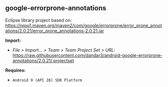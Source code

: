 ## google-errorprone-annotations

Eclipse library project based on:<br/>
https://repo1.maven.org/maven2/com/google/errorprone/error_prone_annotations/2.0.21/error_prone_annotations-2.0.21.jar

**Import:**
- _File > Import... > Team > Team Project Set > URL:_<br/>
  https://raw.githubusercontent.com/dandar3/android-google-errorprone-annotations/2.0.21/.projectset

**Requires:**
- `Android 9 (API 28) SDK Platform`